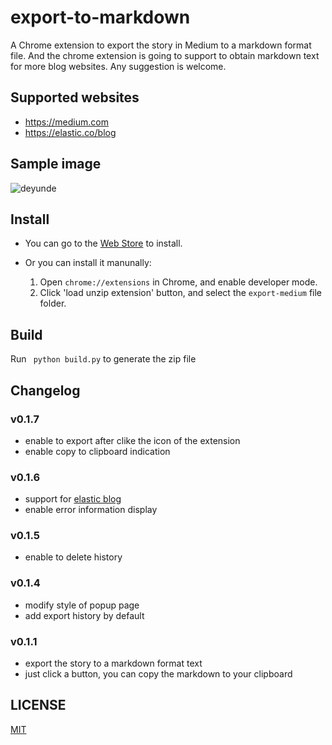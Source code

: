 # export-to-markdown
A Chrome extension to export the story in Medium to a markdown format file. And the chrome extension is going to support to obtain markdown text for more blog websites. Any suggestion is welcome.

## Supported websites
* https://medium.com
* https://elastic.co/blog

## Sample image
![deyunde](https://user-images.githubusercontent.com/12164075/26960726-fc486212-4d0b-11e7-9f59-1cb738db9e4e.gif)

## Install
* You can go to the [Web Store](https://chrome.google.com/webstore/detail/export-to-markdown/dodkihcbgpjblncjahodbnlgkkflliim?utm_source=chrome-ntp-icon&authuser=1) to install.
* Or you can install it manunally:

  1. Open `chrome://extensions` in Chrome, and enable developer mode.
  2. Click 'load unzip extension' button, and select the `export-medium` file folder.
  
## Build
Run ` python build.py` to generate the zip file

## Changelog
### v0.1.7
* enable to export after clike the icon of the extension
* enable copy to clipboard indication

### v0.1.6
* support for [elastic blog](https://www.elastic.co/blog)
* enable error information display

### v0.1.5
* enable to delete history

### v0.1.4
* modify style of popup page
* add export history by default

### v0.1.1
* export the story to a markdown format text
* just click a button, you can copy the markdown to your clipboard

## LICENSE

[MIT](https://github.com/neal1991/export-medium/blob/master/LICENSE)
